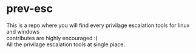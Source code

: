 # prev-esc
This is a repo where you will find every privilage escalation tools for linux and windows <br>
contributes are highly encouraged :) <br>
All the privilage escalation tools at single place.

